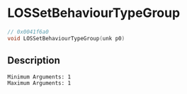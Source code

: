 # LOSSetBehaviourTypeGroup
```c
// 0x0041f6a0
void LOSSetBehaviourTypeGroup(unk p0)
```
## Description
```
Minimum Arguments: 1
Maximum Arguments: 1
```
